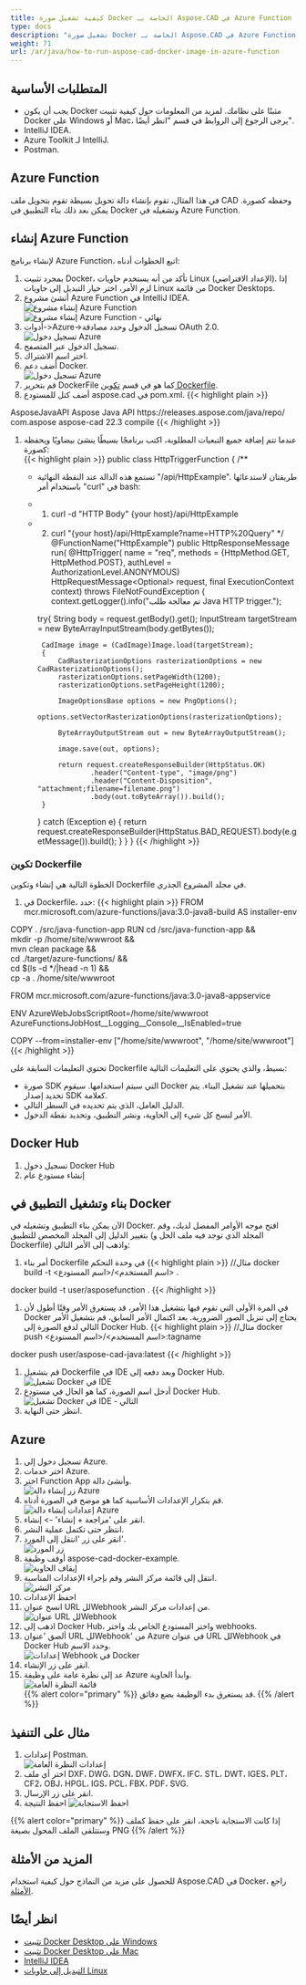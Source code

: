 ```yaml
---
title: كيفية تشغيل صورة Docker الخاصة بـ Aspose.CAD في Azure Function
type: docs
description: "تشغيل صورة Docker الخاصة بـ Aspose.CAD في Azure Function."
weight: 71
url: /ar/java/how-to-run-aspose-cad-docker-image-in-azure-function
---
```


## المتطلبات الأساسية
- يجب أن يكون Docker مثبتًا على نظامك. لمزيد من المعلومات حول كيفية تثبيت Docker على Windows أو Mac، يرجى الرجوع إلى الروابط في قسم "انظر أيضًا".
- IntelliJ IDEA.
- Azure Toolkit لـ IntelliJ.
- Postman.

## Azure Function

في هذا المثال، تقوم بإنشاء دالة تحويل بسيطة تقوم بتحويل ملف CAD وحفظه كصورة. يمكن بعد ذلك بناء التطبيق في Docker وتشغيله في Azure Function.

## إنشاء Azure Function

لإنشاء برنامج Azure Function، اتبع الخطوات أدناه:
1. بمجرد تثبيت Docker، تأكد من أنه يستخدم حاويات Linux (الإعداد الافتراضي). إذا لزم الأمر، اختر خيار التبديل إلى حاويات Linux من قائمة Docker Desktops.
1. أنشئ مشروع Azure Function في IntelliJ IDEA.<br>
![إنشاء مشروع Azure Function](/_assets/java/java-azure/create-function-ide-1.png)<br>
![إنشاء مشروع Azure Function - نهائي](/_assets/java/java-azure/create-function-ide-2.png)<br>
1. أدوات->Azure->تسجيل الدخول وحدد مصادقة OAuth 2.0.<br>
![تسجيل دخول Azure](/_assets/java/java-azure/sign-in-azure.png)<br>
1. تسجيل الدخول عبر المتصفح.
1. اختر اسم الاشتراك.
1. أضف دعم Docker.<br>
![تسجيل دخول Azure](/_assets/java/java-azure/add-docker-support.png)<br>
1. قم بتحرير DockerFile كما هو في قسم <a href="#configuring-a-dockerfile">تكوين Dockerfile</a>.
1. أضف كتل للمستودع aspose.cad في pom.xml.
{{< highlight plain >}}
<repositories>
    <repository>
		<id>AsposeJavaAPI</id>
        <name>Aspose Java API</name>
        <url>https://releases.aspose.com/java/repo/</url>
    </repository>
</repositories>


<dependencies>
 <dependency>
    <groupId>com.aspose</groupId>
    <artifactId>aspose-cad</artifactId>
    <version>22.3</version>
    <scope>compile</scope>
  </dependency>
</dependencies>
{{< /highlight >}}

1. عندما تتم إضافة جميع التبعيات المطلوبة، اكتب برنامجًا بسيطًا ينشئ بيضاويًا ويحفظه كصورة:<br>
{{< highlight plain >}}
public class HttpTriggerFunction {
    /**
     * تستمع هذه الدالة عند النقطة النهائية "/api/HttpExample". طريقتان لاستدعائها باستخدام أمر "curl" في bash:
     * 1. curl -d "HTTP Body" {your host}/api/HttpExample
     * 2. curl "{your host}/api/HttpExample?name=HTTP%20Query"
     */
    @FunctionName("HttpExample")
    public HttpResponseMessage run(
            @HttpTrigger(
                name = "req",
                methods = {HttpMethod.GET, HttpMethod.POST},
                authLevel = AuthorizationLevel.ANONYMOUS)
                HttpRequestMessage<Optional<String>> request,
            final ExecutionContext context) throws FileNotFoundException {
        context.getLogger().info("تم معالجة طلب Java HTTP trigger.");

        try{
            String body = request.getBody().get();
            InputStream targetStream = new ByteArrayInputStream(body.getBytes());

            CadImage image = (CadImage)Image.load(targetStream);
            {
                CadRasterizationOptions rasterizationOptions = new CadRasterizationOptions();
                rasterizationOptions.setPageWidth(1200);
                rasterizationOptions.setPageHeight(1200);

                ImageOptionsBase options = new PngOptions();
                options.setVectorRasterizationOptions(rasterizationOptions);

                ByteArrayOutputStream out = new ByteArrayOutputStream();

                image.save(out, options);

                return request.createResponseBuilder(HttpStatus.OK)
                        .header("Content-type", "image/png")
                        .header("Content-Disposition", "attachment;filename=filename.png")
                        .body(out.toByteArray()).build();
            }
        }
        catch (Exception e)
		{
            return request.createResponseBuilder(HttpStatus.BAD_REQUEST).body(e.getMessage()).build();
        }
    }
}
{{< /highlight >}}

### تكوين Dockerfile

 الخطوة التالية هي إنشاء وتكوين Dockerfile في مجلد المشروع الجذري.

1. في Dockerfile، حدد:
{{< highlight plain >}}
FROM mcr.microsoft.com/azure-functions/java:3.0-java8-build AS installer-env

COPY . /src/java-function-app
RUN cd /src/java-function-app && \
    mkdir -p /home/site/wwwroot && \
    mvn clean package && \
    cd ./target/azure-functions/ && \
    cd $(ls -d */|head -n 1) && \
    cp -a . /home/site/wwwroot

FROM mcr.microsoft.com/azure-functions/java:3.0-java8-appservice

ENV AzureWebJobsScriptRoot=/home/site/wwwroot \
    AzureFunctionsJobHost__Logging__Console__IsEnabled=true

COPY --from=installer-env ["/home/site/wwwroot", "/home/site/wwwroot"]
{{< /highlight >}}

 تحتوي التعليمات السابقة على Dockerfile بسيط، والذي يحتوي على التعليمات التالية:

- صورة SDK التي سيتم استخدامها. سيقوم Docker بتحميلها عند تشغيل البناء. يتم تحديد إصدار SDK كعلامة.
- الدليل العامل، الذي يتم تحديده في السطر التالي.
- الأمر لنسخ كل شيء إلى الحاوية، ونشر التطبيق، وتحديد نقطة الدخول.

## Docker Hub
1. تسجيل دخول Docker Hub
1. إنشاء مستودع عام

## بناء وتشغيل التطبيق في Docker
 
 الآن يمكن بناء التطبيق وتشغيله في Docker. افتح موجه الأوامر المفضل لديك، وقم بتغيير الدليل إلى المجلد المخصص للتطبيق (المجلد الذي توجد فيه ملف الحل و Dockerfile) واذهب إلى الأمر التالي:


1. أمر بناء Dockerfile في وحدة التحكم
{{< highlight plain >}}
//مثال
docker build -t <اسم المستخدم>/<اسم المستودع> .

docker build -t user/asposefunction .
{{< /highlight >}}
 
1. في المرة الأولى التي تقوم فيها بتشغيل هذا الأمر، قد يستغرق الأمر وقتًا أطول لأن Docker يحتاج إلى تنزيل الصور الضرورية. بعد اكتمال الأمر السابق، قم بتشغيل الأمر التالي لدفع الصورة إلى Docker Hub.
{{< highlight plain >}}
//مثال
docker push <اسم المستخدم>/<اسم المستودع>:tagname

docker push user/aspose-cad-java:latest
{{< /highlight >}}

1. قم بتشغيل Dockerfile في IDE وبعد دفعه إلى Docker Hub.<br>
![تشغيل Docker في IDE](/_assets/java/java-azure/docker-run-in-ide.png)<br>
1. أدخل اسم الصورة، كما هو الحال في مستودع Docker Hub.<br>
![تشغيل Docker في IDE - التالي](/_assets/java/java-azure/docker-run-in-ide-1.png)<br>
1. انتظر حتى النهاية.

## Azure

1. تسجيل دخول إلى Azure.
1. اختر خدمات Azure.
1. اختر Function App وأنشئ دالة.<br>
![زر إنشاء دالة Azure](/_assets/java/java-azure/create-function-azure.png)<br>
1. قم بتكرار الإعدادات الأساسية كما هو موضح في الصورة أدناه.<br>
![إعدادات إنشاء دالة Azure](/_assets/java/java-azure/create-function-settings.png)<br>
1. انقر على 'مراجعة + إنشاء' -> إنشاء.
1. انتظر حتى تكتمل عملية النشر.
1. انقر على زر 'انتقل إلى المورد'.<br>
![زر المورد](/_assets/java/java-azure/go-to-resource.png)<br>
1. أوقف وظيفة aspose-cad-docker-example.<br>
![إيقاف الحاوية](/_assets/java/java-azure/stop-container.png)<br>
1. انتقل إلى قائمة مركز النشر وقم بإجراء الإعدادات المناسبة.<br>
![مركز النشر](/_assets/java/java-azure/deployment-center.png)<br>
1. احفظ الإعدادات
1. انسخ عنوان URL للWebhook من إعدادات مركز النشر.<br>
![عنوان URL للWebhook](/_assets/java/java-azure/webhook-url.png)<br>
1. اذهب إلى Docker Hub، واختر المستودع الخاص بك واختر webhooks.
1. ألصق 'عنوان URL للWebhook' من Azure في عنوان URL للWebhook في Docker Hub وحدد الاسم.<br>
![إعدادات Webhook في Docker](/_assets/java/java-azure/webhook.png)<br>
1. انقر على زر الإنشاء.
1. عد إلى نظرة عامة على وظيفة Azure وابدأ الحاوية.<br>
![قائمة النظرة العامة](/_assets/java/java-azure/overview.png)<br>
{{% alert color="primary" %}} 
قد يستغرق بدء الوظيفة بضع دقائق.
{{% /alert %}}

## مثال على التنفيذ

1. إعدادات Postman.<br>
![إعدادات النظرة العامة](/_assets/java/java-azure/postman-settings.png)<br>
1. اختر أي ملف DXF، DWG، DGN، DWF، DWFX، IFC، STL، DWT، IGES، PLT، CF2، OBJ، HPGL، IGS، PCL، FBX، PDF، SVG.
1. انقر على زر الإرسال.
1. احفظ النتيجة
![احفظ الاستجابة](/_assets/java/java-azure/response-postman.png)<br>

{{% alert color="primary" %}} 
إذا كانت الاستجابة ناجحة، انقر على حفظ كملف وستتلقى الملف المحول بصيغة PNG
{{% /alert %}}

## المزيد من الأمثلة

للحصول على مزيد من النماذج حول كيفية استخدام Aspose.CAD في Docker، راجع [الأمثلة](https://github.com/aspose-cad/Aspose.CAD-Documentation).


## انظر أيضًا

- [تثبيت Docker Desktop على Windows](https://docs.docker.com/docker-for-windows/install/)
- [تثبيت Docker Desktop على Mac](https://docs.docker.com/docker-for-mac/install/)
- [IntelliJ IDEA](https://www.jetbrains.com/idea/)
- [التبديل إلى حاويات Linux](https://docs.docker.com/docker-for-windows/#switch-between-windows-and-linux-containers)
